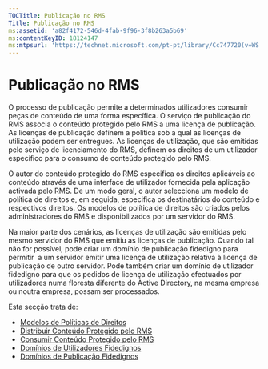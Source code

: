 ```yaml
---
TOCTitle: Publicação no RMS
Title: Publicação no RMS
ms:assetid: 'a82f4172-546d-4fab-9f96-3f8b263a5b69'
ms:contentKeyID: 18124147
ms:mtpsurl: 'https://technet.microsoft.com/pt-pt/library/Cc747720(v=WS.10)'
---
```


Publicação no RMS
=================

O processo de publicação permite a determinados utilizadores consumir peças de conteúdo de uma forma específica. O serviço de publicação do RMS associa o conteúdo protegido pelo RMS a uma licença de publicação. As licenças de publicação definem a política sob a qual as licenças de utilização podem ser entregues. As licenças de utilização, que são emitidas pelo serviço de licenciamento do RMS, definem os direitos de um utilizador específico para o consumo de conteúdo protegido pelo RMS.

O autor do conteúdo protegido do RMS especifica os direitos aplicáveis ao conteúdo através de uma interface de utilizador fornecida pela aplicação activada pelo RMS. De um modo geral, o autor selecciona um modelo de política de direitos e, em seguida, especifica os destinatários do conteúdo e respectivos direitos. Os modelos de política de direitos são criados pelos administradores do RMS e disponibilizados por um servidor do RMS.

Na maior parte dos cenários, as licenças de utilização são emitidas pelo mesmo servidor do RMS que emitiu as licenças de publicação. Quando tal não for possível, pode criar um domínio de publicação fidedigno para permitir  a um servidor emitir uma licença de utilização relativa à licença de publicação de outro servidor. Pode também criar um domínio de utilizador fidedigno para que os pedidos de licença de utilização efectuados por utilizadores numa floresta diferente do Active Directory, na mesma empresa ou noutra empresa, possam ser processados.

Esta secção trata de:

-   [Modelos de Políticas de Direitos](https://technet.microsoft.com/eee931c8-7c98-48e9-9e2c-d0b7bd4f2b96)
-   [Distribuir Conteúdo Protegido pelo RMS](https://technet.microsoft.com/98612cfb-4fd6-47f9-8b9f-025a93834cd9)
-   [Consumir Conteúdo Protegido pelo RMS](https://technet.microsoft.com/3cf6d64b-1187-433c-bbb2-c68069bc3c30)
-   [Domínios de Utilizadores Fidedignos](https://technet.microsoft.com/a09b883f-f455-4c46-a4fd-d37b689e1d24)
-   [Domínios de Publicação Fidedignos](https://technet.microsoft.com/bca1c33a-d3ef-42b5-adbe-6e104979a71f)
